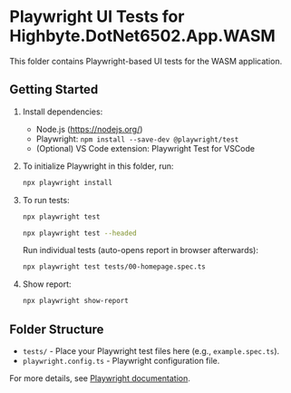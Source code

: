 # Playwright UI Tests for Highbyte.DotNet6502.App.WASM

This folder contains Playwright-based UI tests for the WASM application.

## Getting Started

1. Install dependencies:
   - Node.js (https://nodejs.org/)
   - Playwright: `npm install --save-dev @playwright/test`
   - (Optional) VS Code extension: Playwright Test for VSCode

2. To initialize Playwright in this folder, run:
   ```sh
   npx playwright install
   ```

3. To run tests:
   ```sh
   npx playwright test
   ```

   ```sh
   npx playwright test --headed
   ```

   Run individual tests (auto-opens report in browser afterwards):
   ```sh
   npx playwright test tests/00-homepage.spec.ts
   ```

4. Show report:
   ```sh
   npx playwright show-report 
    ```


## Folder Structure
- `tests/` - Place your Playwright test files here (e.g., `example.spec.ts`).
- `playwright.config.ts` - Playwright configuration file.

For more details, see [Playwright documentation](https://playwright.dev/).
